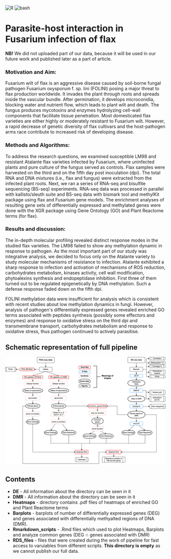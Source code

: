 ![R](https://img.shields.io/badge/>=4.1.2-blue?style=for-the-badge&logo=r)
![bash](https://img.shields.io/badge/Bash-black?style=for-the-badge&logo=gnu-bash)

# Parasite-host interaction in Fusarium infection of flax

**NB!** We did not uploaded part of our data, because it will be used in our future work and published later as a part of article.

### Motivation and Aim:  
Fusarium wilt of flax is an aggressive disease caused by soil-borne fungal pathogen Fusarium oxysporum f. sp. lini (FOLINI) posing a major threat to flax production worldwide. It invades the plant through roots and spreads inside the vascular bundle. After germination, it develops microconidia, blocking water and nutrient flow, which leads to plant wilt and death. The fungus produces mycotoxins and enzymes hydrolyzing cell-wall components that facilitate tissue penetration. Most domesticated flax varieties are either highly or moderately resistant to Fusarium wilt. However, a rapid decrease of genetic diversity of flax cultivars and the host-pathogen arms race contribute to increased risk of developing disease. 

### Methods and Algorithms:  
To address the research questions, we examined susceptible LM98 and resistant Atalante flax varieties infected by Fusarium, where uninfected plants and pure culture of the fungus served as controls. Flax samples were harvested on the third and on the fifth day post inoculation (dpi). The total RNA and DNA mixtures (i.e., flax and fungus) were extracted from the infected plant roots. Next, we ran a series of RNA-seq and bisulfite sequencing (BS-seq) experiments. RNA-seq data was processed in parallel with kallisto/sleuth suite and BS-seq data with bismark tool and methylKit package using flax and Fusarium gene models. The enrichment analyses of resulting gene sets of differentially expressed and methylated genes were done with the XGR package using Gene Ontology (GO) and Plant Reactome terms (for flax).

### Results and discussion:  
The in-depth molecular profiling revealed distinct response modes in the studied flax varieties. The LM98 failed to show any methylation dynamic in response to pathogen. As the most important part of our study was integrative analysis, we decided to focus only on the Atalante variety to study molecular mechanisms of resistance to infection. Atalante exhibited a sharp response to infection and activation of mechanisms of ROS reduction, carbohydrates metabolism, kinases activity, cell wall modification, phytoalexins synthesis and endopeptidase inhibition. First three of them turned out to be regulated epigenetically by DNA methylation. Such a defense response faded down on the fifth dpi.

FOLINI methylation data were insufficient for analysis which is consistent with recent studies about low methylation dynamics in fungi. However, analysis of pathogen's differentially expressed genes revealed enriched GO terms associated with peptides synthesis (possibly some effectors and enzymes) and response to oxidative stress on the third dpi and transmembrane transport, carbohydrates metabolism and response to oxidative stress, thus pathogen continued to actively parasitise.

## Schematic representation of full pipeline

![diagram](diagram.png)

## Contents

- **DE** - All information about the directory can be seen in it
- **DMR** - All information about the directory can be seen in it
- **Heatmaps** - directory contains .pdf files of heatmaps of enriched GO and Plant Reactome terms 
- **Barplots** - barplots of number of differentially expressed genes (DEG) and genes associated with differentially methyalted regions of DNA (DMR).
- **Rmarkdown\_scripts** - .Rmd files which used to plot Heatmaps, Barplots and analyze common genes (DEG ∩ genes associated with DMR)  
- **RDS_files** - files that were created during the work of pipeline for fast access to varuiables from different scripts. **This directory is empty** as we cannot publish our full data.

